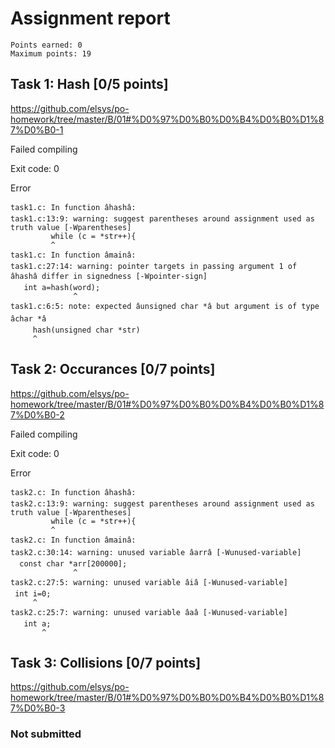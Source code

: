 # Assignment report
```
Points earned: 0
Maximum points: 19
```

## Task 1: Hash [0/5 points]
https://github.com/elsys/po-homework/tree/master/B/01#%D0%97%D0%B0%D0%B4%D0%B0%D1%87%D0%B0-1

Failed compiling

Exit code: 0

Error
```
task1.c: In function âhashâ:
task1.c:13:9: warning: suggest parentheses around assignment used as truth value [-Wparentheses]
         while (c = *str++){
         ^
task1.c: In function âmainâ:
task1.c:27:14: warning: pointer targets in passing argument 1 of âhashâ differ in signedness [-Wpointer-sign]
   int a=hash(word);
              ^
task1.c:6:5: note: expected âunsigned char *â but argument is of type âchar *â
     hash(unsigned char *str)
     ^

```

## Task 2: Occurances [0/7 points]
https://github.com/elsys/po-homework/tree/master/B/01#%D0%97%D0%B0%D0%B4%D0%B0%D1%87%D0%B0-2

Failed compiling

Exit code: 0

Error
```
task2.c: In function âhashâ:
task2.c:13:9: warning: suggest parentheses around assignment used as truth value [-Wparentheses]
         while (c = *str++){
         ^
task2.c: In function âmainâ:
task2.c:30:14: warning: unused variable âarrâ [-Wunused-variable]
  const char *arr[200000];
              ^
task2.c:27:5: warning: unused variable âiâ [-Wunused-variable]
 int i=0;
     ^
task2.c:25:7: warning: unused variable âaâ [-Wunused-variable]
   int a;
       ^

```

## Task 3: Collisions [0/7 points]
https://github.com/elsys/po-homework/tree/master/B/01#%D0%97%D0%B0%D0%B4%D0%B0%D1%87%D0%B0-3

### Not submitted
